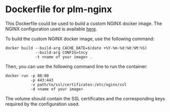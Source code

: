 # Dockerfile for plm-nginx

This Dockerfile could be used to build a custom NGINX docker image.
The NGINX configuration used is available [here](https://github.com/BuggleInc/PLM-nginx).

To build the custom NGINX docker image, use the following command:

```
docker build --build-arg CACHE_DATE=$(date +%Y-%m-%d:%H:%M:%S)
             --build-arg CONFIG=tncy
             -t <name of your image> .
```

Then, you can use the following command line to run the container:
```
docker run -p 80:80
           -p 443:443
           -v path/to/ssl/certificates:/etc/nginx/ssl
           -d <name of your image>
```

The volume should contain the SSL certificates and the corresponding keys required by the configuration used.
